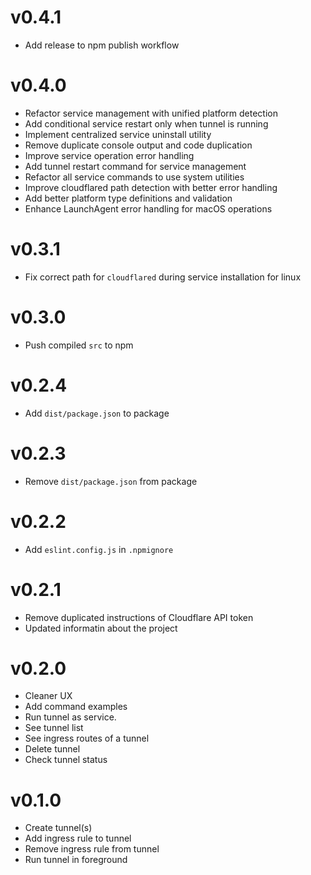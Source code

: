 # v0.4.1
- Add release to npm publish workflow

# v0.4.0
- Refactor service management with unified platform detection
- Add conditional service restart only when tunnel is running
- Implement centralized service uninstall utility
- Remove duplicate console output and code duplication
- Improve service operation error handling
- Add tunnel restart command for service management
- Refactor all service commands to use system utilities
- Improve cloudflared path detection with better error handling
- Add better platform type definitions and validation
- Enhance LaunchAgent error handling for macOS operations

# v0.3.1
- Fix correct path for `cloudflared` during service installation for linux

# v0.3.0
- Push compiled `src` to npm

# v0.2.4
- Add `dist/package.json` to package

# v0.2.3
- Remove `dist/package.json` from package

# v0.2.2
- Add `eslint.config.js` in `.npmignore`

# v0.2.1
- Remove duplicated instructions of Cloudflare API token
- Updated informatin about the project

# v0.2.0

- Cleaner UX
- Add command examples
- Run tunnel as service.
- See tunnel list
- See ingress routes of a tunnel
- Delete tunnel
- Check tunnel status

# v0.1.0

- Create tunnel(s)
- Add ingress rule to tunnel
- Remove ingress rule from tunnel
- Run tunnel in foreground
